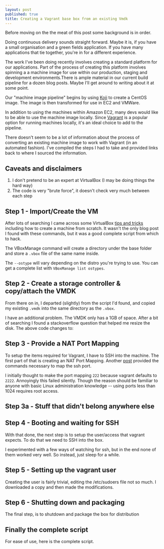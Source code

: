 ```yaml
---
layout: post
published: true
title: Creating a Vagrant base box from an existing Vmdk
---
```


Before moving on the the meat of this post some background is in order.

Doing continuous delivery sounds straight forward. Maybe it is, if you have a small organisation and a green fields application. If you have many applications that tie together, you're in for a different experience.

The work I've been doing recently involves creating a standard platform for our applications. Part of the process of creating this platform involves spinning a a machine image for use within our production, staging and development environments.There is ample material in our current build pipeline for a dozen blog posts. Maybe I'll get around to writing about it at some point.

Our "machine image pipeline" begins by using [Koji](https://fedoraproject.org/wiki/Koji) to create a CentOS image. The image is then transformed for use in EC2 and VMWare.

In addition to using the machines within Amazon EC2, many devs would like to be able to use the machine image locally. Since [Vagrant](http://vagrantup.com) is a popular option for running machines locally, it's an ideal choice to add to the pipeline.

There doesn't seem to be a lot of information about the process of converting an existing machine image to work with Vagrant (in an automated fashion). I've compiled the steps I had to take and provided links back to where I sourced the information.

## Caveats and disclaimers
1. I don't pretend to be an expert at VirtualBox (I may be doing things the hard way)
2. The code is very "brute force", it doesn't check very much between each step

## Step 1 - Import/Create the VM
After lots of searching I came across some VirtualBox [tips and tricks](http://www.halfdog.net/Misc/TipsAndTricks/VirtualBox.html) including how to create a machine from scratch. It wasn't the only blog post I found with these commands, but it was a good complete script from which to hack.

<script src="https://gist.github.com/4005946.js?file=createbox-part1.sh"></script>

The VBoxManage command will create a directory under the base folder and store a `.vbox` file of the same name inside.

The `--ostype` will vary depending on the distro you're trying to use. You can get a complete list with `VBoxManage list ostypes`.

## Step 2 - Create a storage controller & copy/attach the VMDK

From there on in, I departed (slightly) from the script I'd found, and copied my existing `.vmdk` into the same directory as the `.vbox`.

<script src="https://gist.github.com/4005946.js?file=createbox-part2.sh"></script>

I have an additional problem. The VMDK only has a 1GB of space. After a bit of searching I found a stackoverflow question that helped me resize the disk. The above code changes to:
<script src="https://gist.github.com/4005946.js?file=createbox-part2-alt.sh"></script>

## Step 3 - Provide a NAT Port Mapping

To setup the items required for Vagrant, I have to SSH into the machine. The first part of that is creating an NAT Port Mapping. Another [post](http://timelordz.com/wiki/Virtualbox_Tips) provided the commands necessary to map the ssh port.

<script src="https://gist.github.com/4005946.js?file=createbox-part3.sh"></script>

I initially thought to make the port mapping `222` because vagrant defaults to `2222`. Annoyingly this failed silently. Though the reason should be familiar to anyone with basic Linux administration knowledge -- using ports less than 1024 requires root access.

## Step 3a - Stuff that didn't belong anywhere else

<script src="https://gist.github.com/4005946.js?file=createbox-part3a.sh"></script>


## Step 4 - Booting and waiting for SSH

With that done, the next step is to setup the user/access that vagrant expects. To do that we need to SSH into the box.

<script src="https://gist.github.com/4005946.js?file=createbox-part4.sh"></script>

I experimented with a few ways of watching for ssh, but in the end none of them worked very well. So instead, just sleep for a while.


## Step 5 - Setting up the vagrant user
Creating the user is fairly trivial, editing the /etc/sudoers file not so much. I downloaded a copy and then made the modifications.

<script src="https://gist.github.com/4005946.js?file=createbox-part5.sh"></script>

## Step 6 - Shutting down and packaging
The final step, is to shutdown and package the box for distribution

<script src="https://gist.github.com/4005946.js?file=createbox-part6.sh"></script>

## Finally the complete script
For ease of use, here is the complete script.

<script src="https://gist.github.com/4005946.js?file=createbox-complete.sh"></script>